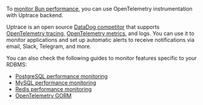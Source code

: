 To [monitor Bun performance](/guide/performance-monitoring.html), you can use OpenTelemetry
instrumentation with Uptrace backend.

Uptrace is an open source
[DataDog competitor](https://uptrace.dev/get/compare/datadog-competitors.html) that supports
[OpenTelemetry tracing](https://uptrace.dev/opentelemetry/distributed-tracing.html),
[OpenTelemetry metrics](https://uptrace.dev/opentelemetry/metrics.html), and logs. You can use it to
monitor applications and set up automatic alerts to receive notifications via email, Slack,
Telegram, and more.

You can also check the following guides to monitor features specific to your RDBMS:

- [PostgreSQL performance monitoring](https://uptrace.dev/opentelemetry/postgresql-monitoring.html)
- [MySQL performance monitoring](https://uptrace.dev/opentelemetry/mysql-monitoring.html)
- [Redis performance monitoring](https://uptrace.dev/opentelemetry/redis-monitoring.html)
- [OpenTelemetry GORM](https://uptrace.dev/opentelemetry/instrumentations/go-gorm.html)
